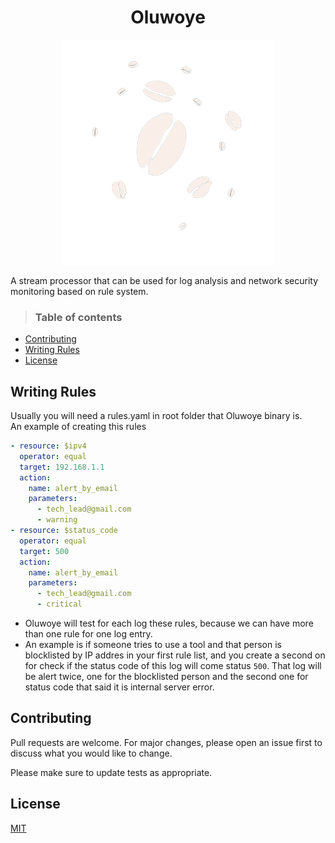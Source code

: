 <center> <h1>
  Oluwoye
  </h1>  </center>

<p align="center">
  <img src="images/cowries.png" />
</p>

A stream processor that can be used for log analysis and network security monitoring based on rule system.

> ### Table of contents

- [Contributing](#contributing)
- [Writing Rules](#writing-rules)
- [License](#license)

## Writing Rules

Usually you will need a rules.yaml in root folder that Oluwoye binary is. <br>
An example of creating this rules

```yaml
- resource: $ipv4
  operator: equal
  target: 192.168.1.1
  action:
    name: alert_by_email
    parameters:
      - tech_lead@gmail.com
      - warning
- resource: $status_code
  operator: equal
  target: 500
  action:
    name: alert_by_email
    parameters:
      - tech_lead@gmail.com
      - critical
```

- Oluwoye will test for each log these rules, because we can have more than one rule for one log entry.
- An example is if someone tries to use a tool and that person is blocklisted by IP addres in your first rule list, and you create a second on for check if the status code of this log will come status `500`. That log will be alert twice, one for the blocklisted person and the second one for status code that said it is internal server error.

## Contributing

Pull requests are welcome. For major changes, please open an issue first
to discuss what you would like to change.

Please make sure to update tests as appropriate.

## License

[MIT](https://choosealicense.com/licenses/mit/)
